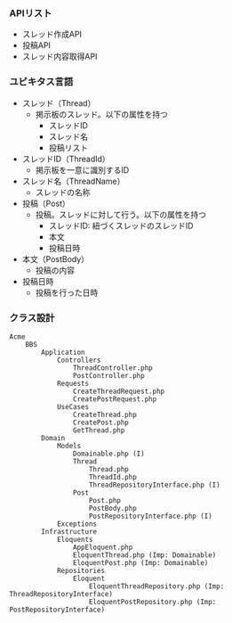 ### APIリスト
- スレッド作成API
- 投稿API
- スレッド内容取得API

### ユビキタス言語

- スレッド（Thread）
    - 掲示板のスレッド。以下の属性を持つ
        - スレッドID
        - スレッド名
        - 投稿リスト
- スレッドID（ThreadId）
    - 掲示板を一意に識別するID
- スレッド名（ThreadName）
    - スレッドの名称
- 投稿（Post）
    - 投稿。スレッドに対して行う。以下の属性を持つ
        - スレッドID: 紐づくスレッドのスレッドID
        - 本文
        - 投稿日時
- 本文（PostBody）
    - 投稿の内容
- 投稿日時
    - 投稿を行った日時


### クラス設計

```
Acme
    BBS
        Application
            Controllers
                ThreadController.php
                PostController.php
            Requests
                CreateThreadRequest.php
                CreatePostRequest.php
            UseCases
                CreateThread.php
                CreatePost.php
                GetThread.php
        Domain
            Models
                Domainable.php (I)
                Thread
                    Thread.php
                    ThreadId.php
                    ThreadRepositoryInterface.php (I)
                Post
                    Post.php
                    PostBody.php
                    PostRepositoryInterface.php (I)
            Exceptions
        Infrastructure
            Eloquents
                AppEloquent.php
                EloquentThread.php (Imp: Domainable)
                EloquentPost.php (Imp: Domainable)
            Repositories
                Eloquent
                    EloquentThreadRepository.php (Imp: ThreadRepositoryInterface)
                    EloquentPostRepository.php (Imp: PostRepositoryInterface)
```

